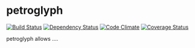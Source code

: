 # petroglyph

[![Build Status](https://travis-ci.org/eqot/petroglyph3.png?branch=master)](https://travis-ci.org/eqot/petroglyph3)
[![Dependency Status](https://gemnasium.com/eqot/petroglyph3.png)](https://gemnasium.com/eqot/petroglyph3)
[![Code Climate](https://codeclimate.com/github/eqot/petroglyph3.png)](https://codeclimate.com/github/eqot/petroglyph3)
[![Coverage Status](https://coveralls.io/repos/eqot/petroglyph3/badge.png)](https://coveralls.io/r/eqot/petroglyph3)

petroglyph allows ....
